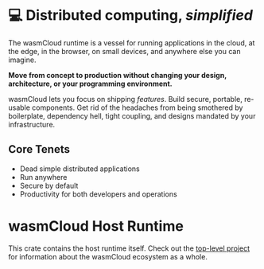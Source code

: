 # 💻 Distributed computing, _simplified_

The wasmCloud runtime is a vessel for running applications in the cloud, at the edge, in the browser, on small devices, and anywhere else you can imagine.

**Move from concept to production without changing your design, architecture, or your programming environment.**

wasmCloud lets you focus on shipping _features_. Build secure, portable, re-usable components. Get rid of the headaches from being smothered by boilerplate, dependency hell, tight coupling, and designs mandated by your infrastructure.

## Core Tenets

- Dead simple distributed applications
- Run anywhere
- Secure by default
- Productivity for both developers and operations

# wasmCloud Host Runtime

This crate contains the host runtime itself. Check out the [top-level project](https://github.com/wasmCloud/wasmCloud) for information about the wasmCloud ecosystem as a whole.
